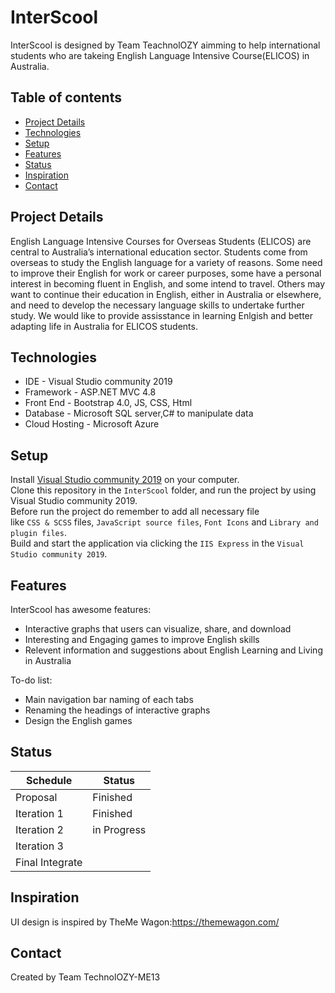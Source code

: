 # InterScool
InterScool is designed by Team TeachnolOZY aimming to help international students who are takeing English Language Intensive Course(ELICOS) in Australia. 

## Table of contents
* [Project Details](#project-details)
* [Technologies](#technologies)
* [Setup](#setup)
* [Features](#features)
* [Status](#status)
* [Inspiration](#inspiration)
* [Contact](#contact)

## Project Details
English Language Intensive Courses for Overseas Students (ELICOS) are central to Australia’s international education sector. Students come from overseas to study the English language for a variety of reasons. Some need to improve their English for work or career purposes, some have a personal interest in becoming fluent in English, and some intend to travel. Others may want to continue their education in English, either in Australia or elsewhere, and need to develop the necessary language skills to undertake further study.
We would like to provide assisstance in learning Enlgish and better adapting life in Australia for ELICOS students.

## Technologies
* IDE - Visual Studio community 2019 
* Framework - ASP.NET MVC 4.8
* Front End - Bootstrap 4.0, JS, CSS, Html
* Database - Microsoft SQL server,C# to manipulate data
* Cloud Hosting - Microsoft Azure

## Setup
Install [Visual Studio community 2019](https://visualstudio.microsoft.com/downloads/) on your computer.<br/>
Clone this repository in the `InterScool` folder, and run the project by using Visual Studio community 2019.<br />
Before run the project do remember to add all necessary file <br />like `CSS & SCSS` files, `JavaScript source files`, `Font Icons` and `Library and plugin files`.<br />
Build and start the application via clicking the `IIS Express` in the `Visual Studio community 2019`.<br/>

## Features
InterScool has awesome features:
* Interactive graphs that users can visualize, share, and download
* Interesting and Engaging games to improve English skills
* Relevent information and suggestions about English Learning and Living in Australia

To-do list:
* Main navigation bar naming of each tabs
* Renaming the headings of interactive graphs
* Design the English games

## Status
| Schedule | Status |
|----------|--------|
| Proposal | Finished |
| Iteration 1 | Finished |
| Iteration 2 | in Progress |
| Iteration 3 |             |
| Final Integrate |             |

## Inspiration
UI design is inspired by TheMe Wagon:https://themewagon.com/

## Contact
Created by Team TechnolOZY-ME13 
